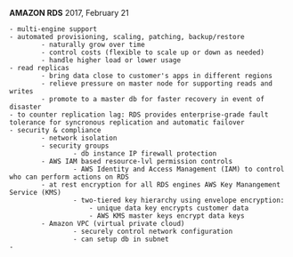 **AMAZON RDS**
2017, February 21

	- multi-engine support
	- automated provisioning, scaling, patching, backup/restore
			- naturally grow over time
			- control costs (flexible to scale up or down as needed)
			- handle higher load or lower usage
	- read replicas
			- bring data close to customer's apps in different regions
			- relieve pressure on master node for supporting reads and writes
			- promote to a master db for faster recovery in event of disaster
	- to counter replication lag: RDS provides enterprise-grade fault tolerance for syncronous replication and automatic failover
	- security & compliance
			- network isolation
			- security groups
					- db instance IP firewall protection
			- AWS IAM based resource-lvl permission controls
					- AWS Identity and Access Management (IAM) to control who can perform actions on RDS
			- at rest encryption for all RDS engines AWS Key Manangement Service (KMS)
					- two-tiered key hierarchy using envelope encryption:
						- unique data key encrypts customer data
						- AWS KMS master keys encrypt data keys
			- Amazon VPC (virtual private cloud)
					- securely control network configuration
					- can setup db in subnet
	- 
